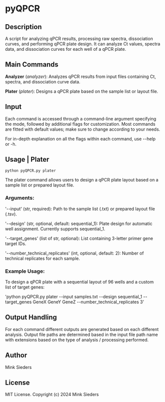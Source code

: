 # pyQPCR

## Description
A script for analyzing qPCR results, processing raw spectra, dissociation curves, and performing qPCR plate design. It can analyze Ct values, spectra data, and dissociation curves for each well of a qPCR plate.

## Main Commands
**Analyzer** (_analyzer_): Analyzes qPCR results from input files containing Ct, spectra, and dissociation curve data.

**Plater** (_plater_): Designs a qPCR plate based on the sample list or layout file.

## Input
Each command is accessed through a command-line argument specifying the mode, followed by additional flags for customization. Most commands are fitted with default values; make sure to change according to your needs.

For in-depth explanation on all the flags within each command, use --help or -h.

## Usage | Plater

`python pyQPCR.py plater`

The plater command allows users to design a qPCR plate layout based on a sample list or prepared layout file.

### Arguments:

'--input' (str, required): Path to the sample list (.txt) or prepared layout file (.tsv).

'--design' (str, optional, default: sequential_1): Plate design for automatic well assignment. Currently supports sequential_1.

'--target_genes' (list of str, optional): List containing 3-letter primer gene target IDs.

'--number_technical_replicates' (int, optional, default: 2): Number of technical replicates for each sample.

### Example Usage:

To design a qPCR plate with a sequential layout of 96 wells and a custom list of target genes:

'python pyQPCR.py plater --input samples.txt --design sequential_1 --target_genes GeneX GeneY GeneZ --number_technical_replicates 3'

## Output Handling

For each command different outputs are generated based on each different analysis. Output file paths are determined based in the input file path name with extensions based on the type of analysis / processing performed. 

## Author
Mink Sieders

## License
MIT License. Copyright (c) 2024 Mink Sieders

